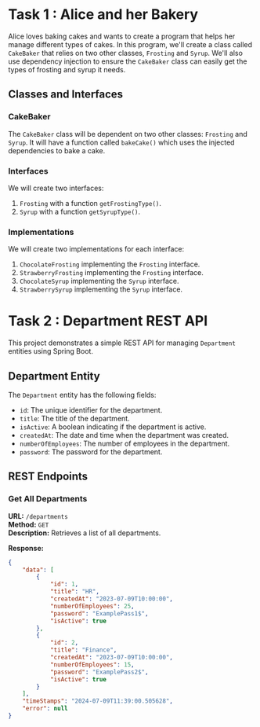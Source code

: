 # Task 1 : Alice and her Bakery

Alice loves baking cakes and wants to create a program that helps her manage different types of cakes. In this program, we'll create a class called `CakeBaker` that relies on two other classes, `Frosting` and `Syrup`. We'll also use dependency injection to ensure the `CakeBaker` class can easily get the types of frosting and syrup it needs.

## Classes and Interfaces

### CakeBaker
The `CakeBaker` class will be dependent on two other classes: `Frosting` and `Syrup`. It will have a function called `bakeCake()` which uses the injected dependencies to bake a cake.

### Interfaces
We will create two interfaces:
1. `Frosting` with a function `getFrostingType()`.
2. `Syrup` with a function `getSyrupType()`.

### Implementations
We will create two implementations for each interface:
1. `ChocolateFrosting` implementing the `Frosting` interface.
2. `StrawberryFrosting` implementing the `Frosting` interface.
3. `ChocolateSyrup` implementing the `Syrup` interface.
4. `StrawberrySyrup` implementing the `Syrup` interface.

# Task 2 : Department REST API

This project demonstrates a simple REST API for managing `Department` entities using Spring Boot.

## Department Entity

The `Department` entity has the following fields:
- `id`: The unique identifier for the department.
- `title`: The title of the department.
- `isActive`: A boolean indicating if the department is active.
- `createdAt`: The date and time when the department was created.
- `numberOfEmployees`: The number of employees in the department.
- `password`: The password for the department.

## REST Endpoints

### Get All Departments

**URL:** `/departments`  
**Method:** `GET`  
**Description:** Retrieves a list of all departments.

**Response:**
```json
{
    "data": [
        {
            "id": 1,
            "title": "HR",
            "createdAt": "2023-07-09T10:00:00",
            "numberOfEmployees": 25,
            "password": "ExamplePass1$",
            "isActive": true
        },
        {
            "id": 2,
            "title": "Finance",
            "createdAt": "2023-07-09T10:00:00",
            "numberOfEmployees": 15,
            "password": "ExamplePass2$",
            "isActive": true
        }
    ],
    "timeStamps": "2024-07-09T11:39:00.505628",
    "error": null
}

